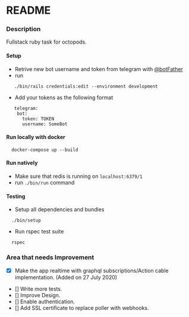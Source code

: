 # README

### Description
Fullstack ruby task for octopods.

#### Setup
- Retrive new bot username and token from telegram with [@botFather](https://telegram.me/BotFather)
- run
```
   ./bin/rails credentials:edit --environment development
```
- Add your tokens as the following format
```
   telegram:
    bot:
      token: TOKEN
      username: SomeBot
```

#### Run locally with docker
```
  docker-compose up --build
```

#### Run natively
- Make sure that redis is running on `localhost:6379/1`
- run `./bin/run` command

#### Testing
- Setup all dependencies and bundles
```
  ./bin/setup
```
- Run rspec test suite
```
  rspec
```

### Area that needs Improvement
- [x] Make the app realtime with graphql subscriptions/Action cable implementation. (Added on 27 July 2020)
- [] Write more tests.
- [] Improve Design.
- [] Enable authentication.
- [] Add SSL certificate to replace poller with webhooks.
